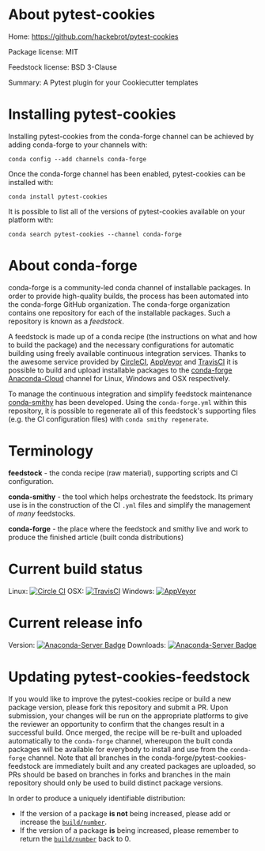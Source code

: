 About pytest-cookies
====================

Home: https://github.com/hackebrot/pytest-cookies

Package license: MIT

Feedstock license: BSD 3-Clause

Summary: A Pytest plugin for your Cookiecutter templates



Installing pytest-cookies
=========================

Installing pytest-cookies from the conda-forge channel can be achieved by adding conda-forge to your channels with:

```
conda config --add channels conda-forge
```

Once the conda-forge channel has been enabled, pytest-cookies can be installed with:

```
conda install pytest-cookies
```

It is possible to list all of the versions of pytest-cookies available on your platform with:

```
conda search pytest-cookies --channel conda-forge
```


About conda-forge
=================

conda-forge is a community-led conda channel of installable packages.
In order to provide high-quality builds, the process has been automated into the
conda-forge GitHub organization. The conda-forge organization contains one repository
for each of the installable packages. Such a repository is known as a *feedstock*.

A feedstock is made up of a conda recipe (the instructions on what and how to build
the package) and the necessary configurations for automatic building using freely
available continuous integration services. Thanks to the awesome service provided by
[CircleCI](https://circleci.com/), [AppVeyor](http://www.appveyor.com/)
and [TravisCI](https://travis-ci.org/) it is possible to build and upload installable
packages to the [conda-forge](https://anaconda.org/conda-forge)
[Anaconda-Cloud](http://docs.anaconda.org/) channel for Linux, Windows and OSX respectively.

To manage the continuous integration and simplify feedstock maintenance
[conda-smithy](http://github.com/conda-forge/conda-smithy) has been developed.
Using the ``conda-forge.yml`` within this repository, it is possible to regenerate all of
this feedstock's supporting files (e.g. the CI configuration files) with ``conda smithy regenerate``.


Terminology
===========

**feedstock** - the conda recipe (raw material), supporting scripts and CI configuration.

**conda-smithy** - the tool which helps orchestrate the feedstock.
                   Its primary use is in the construction of the CI ``.yml`` files
                   and simplify the management of *many* feedstocks.

**conda-forge** - the place where the feedstock and smithy live and work to
                  produce the finished article (built conda distributions)

Current build status
====================

Linux: [![Circle CI](https://circleci.com/gh/conda-forge/pytest-cookies-feedstock.svg?style=shield)](https://circleci.com/gh/conda-forge/pytest-cookies-feedstock)
OSX: [![TravisCI](https://travis-ci.org/conda-forge/pytest-cookies-feedstock.svg?branch=master)](https://travis-ci.org/conda-forge/pytest-cookies-feedstock)
Windows: [![AppVeyor](https://ci.appveyor.com/api/projects/status/github/conda-forge/pytest-cookies-feedstock?svg=True)](https://ci.appveyor.com/project/conda-forge/pytest-cookies-feedstock/branch/master)

Current release info
====================
Version: [![Anaconda-Server Badge](https://anaconda.org/conda-forge/pytest-cookies/badges/version.svg)](https://anaconda.org/conda-forge/pytest-cookies)
Downloads: [![Anaconda-Server Badge](https://anaconda.org/conda-forge/pytest-cookies/badges/downloads.svg)](https://anaconda.org/conda-forge/pytest-cookies)


Updating pytest-cookies-feedstock
=================================

If you would like to improve the pytest-cookies recipe or build a new
package version, please fork this repository and submit a PR. Upon submission,
your changes will be run on the appropriate platforms to give the reviewer an
opportunity to confirm that the changes result in a successful build. Once
merged, the recipe will be re-built and uploaded automatically to the
`conda-forge` channel, whereupon the built conda packages will be available for
everybody to install and use from the `conda-forge` channel.
Note that all branches in the conda-forge/pytest-cookies-feedstock are
immediately built and any created packages are uploaded, so PRs should be based
on branches in forks and branches in the main repository should only be used to
build distinct package versions.

In order to produce a uniquely identifiable distribution:
 * If the version of a package **is not** being increased, please add or increase
   the [``build/number``](http://conda.pydata.org/docs/building/meta-yaml.html#build-number-and-string).
 * If the version of a package **is** being increased, please remember to return
   the [``build/number``](http://conda.pydata.org/docs/building/meta-yaml.html#build-number-and-string)
   back to 0.
